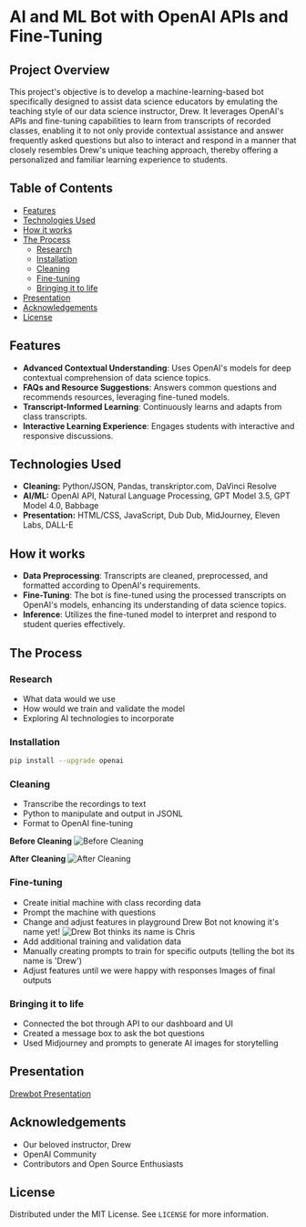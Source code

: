 # AI and ML Bot with OpenAI APIs and Fine-Tuning

## Project Overview
This project's objective is to develop a machine-learning-based bot specifically designed to assist data science educators by emulating the teaching style of our data science instructor, Drew. It leverages OpenAI's APIs and fine-tuning capabilities to learn from transcripts of recorded classes, enabling it to not only provide contextual assistance and answer frequently asked questions but also to interact and respond in a manner that closely resembles Drew's unique teaching approach, thereby offering a personalized and familiar learning experience to students.

## Table of Contents

- [Features](#features)
- [Technologies Used](#technologies-used)
- [How it works](#how-it-works)
- [The Process](#the-process)
	- [Research](#research)
	- [Installation](#installation)
	- [Cleaning](#cleaning)
	- [Fine-tuning](#fine-tuning)
	- [Bringing it to life](#bringing-it-to-life)
- [Presentation](#presentation)	
- [Acknowledgements](#acknowledgements)
- [License](#license)	

## Features
- **Advanced Contextual Understanding**: Uses OpenAI's models for deep contextual comprehension of data science topics.
- **FAQs and Resource Suggestions**: Answers common questions and recommends resources, leveraging fine-tuned models.
- **Transcript-Informed Learning**: Continuously learns and adapts from class transcripts.
- **Interactive Learning Experience**: Engages students with interactive and responsive discussions.

## Technologies Used
- **Cleaning:** Python/JSON, Pandas, transkriptor.com, DaVinci Resolve
- **AI/ML:** OpenAI API, Natural Language Processing, GPT Model 3.5, GPT Model 4.0, Babbage
- **Presentation:** HTML/CSS, JavaScript, Dub Dub, MidJourney, Eleven Labs, DALL-E

## How it works

- **Data Preprocessing**: Transcripts are cleaned, preprocessed, and formatted according to OpenAI's requirements.
- **Fine-Tuning**: The bot is fine-tuned using the processed transcripts on OpenAI's models, enhancing its understanding of data science topics.
- **Inference**: Utilizes the fine-tuned model to interpret and respond to student queries effectively.

## The Process

### Research
- What data would we use
- How would we train and validate the model
- Exploring AI technologies to incorporate

### Installation
   ```sh
   pip install --upgrade openai
   ```

### Cleaning
- Transcribe the recordings to text
- Python to manipulate and output in JSONL
- Format to OpenAI fine-tuning

**Before Cleaning**
![Before Cleaning](https://github.com/coblehartman/drew-chat-bot/assets/134180762/dc0b1055-f03a-45f4-9f43-86e7e168f979)

**After Cleaning**
![After Cleaning](https://github.com/coblehartman/drew-chat-bot/assets/134180762/48c47cc7-68cf-40e2-a0d9-f676c0ff40f3)


### Fine-tuning
- Create initial machine with class recording data
- Prompt the machine with questions
- Change and adjust features in playground
Drew Bot not knowing it's name yet! 
![Drew Bot thinks its name is Chris](https://github.com/coblehartman/drew-chat-bot/assets/134180762/1b9ec028-9f5a-400e-84b8-e02553f1444c)
- Add additional training and validation data
- Manually creating prompts to train for specific outputs (telling the bot its name is 'Drew')
- Adjust features until we were happy with responses
Images of final outputs

### Bringing it to life
- Connected the bot through API to our dashboard and UI
- Created a message box to ask the bot questions
- Used Midjourney and prompts to generate AI images for storytelling

## Presentation
[Drewbot Presentation](https://www.youtube.com/watch?v=JaY12RhtUx0)

## Acknowledgements

- Our beloved instructor, Drew
- OpenAI Community
- Contributors and Open Source Enthusiasts

## License

Distributed under the MIT License. See `LICENSE` for more information.
